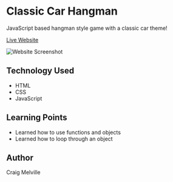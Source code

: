 # Classic Car Hangman

JavaScript based hangman style game with a classic car theme!

[Live Website](https://acekreations.github.io/Word-Guess-Game/)

![Website Screenshot](assets/images/screenshot.png)

## Technology Used
- HTML
- CSS
- JavaScript

## Learning Points
- Learned how to use functions and objects
- Learned how to loop through an object

## Author
Craig Melville
